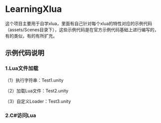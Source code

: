 # LearningXlua

这个项目主要用于自学xlua，里面有自己针对每个xlua的特性对应的示例代码（assets/Scenes目录下），这些示例代码是在官方示例代码基础上进行编写的，有的类似，有的有所扩充。

## 示例代码说明

### 1.Lua文件加载

（1）执行字符串：Test1.unity

（2）加载Lua文件：Test2.unity

（3）自定义Loader：Test3.unity

### 2.C#访问Lua





